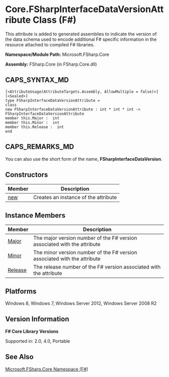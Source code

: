 # Core.FSharpInterfaceDataVersionAttribute Class (F#)

This attribute is added to generated assemblies to indicate the version of the data schema used to encode additional F# specific information in the resource attached to compiled F# libraries.

**Namespace/Module Path:** Microsoft.FSharp.Core

**Assembly:** FSharp.Core (in FSharp.Core.dll)


## CAPS_SYNTAX_MD

```
[<AttributeUsage(AttributeTargets.Assembly, AllowMultiple = false)>]
[<Sealed>]
type FSharpInterfaceDataVersionAttribute =
class
new FSharpInterfaceDataVersionAttribute : int * int * int -> FSharpInterfaceDataVersionAttribute
member this.Major :  int
member this.Minor :  int
member this.Release :  int
end
```

## CAPS_REMARKS_MD
You can also use the short form of the name, **FSharpInterfaceDataVersion**.


## Constructors


|Member|Description|
|------|-----------|
|[new](http://msdn.microsoft.com/en-us/library/2ea3742d-ef71-4db0-a8cc-ba682f582703)|Creates an instance of the attribute|

## Instance Members


|Member|Description|
|------|-----------|
|[Major](http://msdn.microsoft.com/en-us/library/e4412901-f87a-4374-a841-ecb8a9b18276)|The major version number of the F# version associated with the attribute|
|[Minor](http://msdn.microsoft.com/en-us/library/bd90b482-658f-400f-a920-71069ac37cca)|The minor version number of the F# version associated with the attribute|
|[Release](http://msdn.microsoft.com/en-us/library/0444826b-5338-482b-a04c-c72c0c5ac0fc)|The release number of the F# version associated with the attribute|

## Platforms
Windows 8, Windows 7, Windows Server 2012, Windows Server 2008 R2


## Version Information
**F# Core Library Versions**

Supported in: 2.0, 4.0, Portable




## See Also
[Microsoft.FSharp.Core Namespace &#40;F&#35;&#41;](Microsoft.FSharp.Core+Namespace+%28F%23%29.md)


